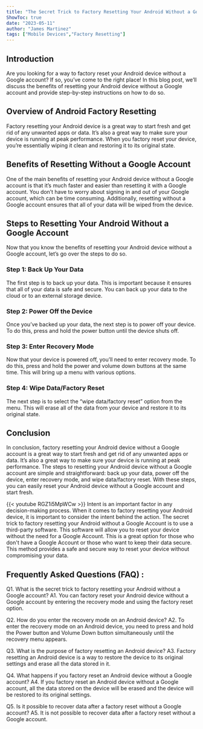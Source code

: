 ```yaml
---
title: "The Secret Trick to Factory Resetting Your Android Without a Google Account!"
ShowToc: true 
date: "2023-05-11"
author: "James Martinez" 
tags: ["Mobile Devices","Factory Resetting"]
---
```

## Introduction 

Are you looking for a way to factory reset your Android device without a Google account? If so, you’ve come to the right place! In this blog post, we’ll discuss the benefits of resetting your Android device without a Google account and provide step-by-step instructions on how to do so. 

## Overview of Android Factory Resetting 

Factory resetting your Android device is a great way to start fresh and get rid of any unwanted apps or data. It’s also a great way to make sure your device is running at peak performance. When you factory reset your device, you’re essentially wiping it clean and restoring it to its original state. 

## Benefits of Resetting Without a Google Account

One of the main benefits of resetting your Android device without a Google account is that it’s much faster and easier than resetting it with a Google account. You don’t have to worry about signing in and out of your Google account, which can be time consuming. Additionally, resetting without a Google account ensures that all of your data will be wiped from the device. 

## Steps to Resetting Your Android Without a Google Account 

Now that you know the benefits of resetting your Android device without a Google account, let’s go over the steps to do so. 

### Step 1: Back Up Your Data 

The first step is to back up your data. This is important because it ensures that all of your data is safe and secure. You can back up your data to the cloud or to an external storage device. 

### Step 2: Power Off the Device 

Once you’ve backed up your data, the next step is to power off your device. To do this, press and hold the power button until the device shuts off. 

### Step 3: Enter Recovery Mode 

Now that your device is powered off, you’ll need to enter recovery mode. To do this, press and hold the power and volume down buttons at the same time. This will bring up a menu with various options. 

### Step 4: Wipe Data/Factory Reset 

The next step is to select the “wipe data/factory reset” option from the menu. This will erase all of the data from your device and restore it to its original state. 

## Conclusion 

In conclusion, factory resetting your Android device without a Google account is a great way to start fresh and get rid of any unwanted apps or data. It’s also a great way to make sure your device is running at peak performance. The steps to resetting your Android device without a Google account are simple and straightforward: back up your data, power off the device, enter recovery mode, and wipe data/factory reset. With these steps, you can easily reset your Android device without a Google account and start fresh.

{{< youtube RGZ1i5MpWCw >}} 
Intent is an important factor in any decision-making process. When it comes to factory resetting your Android device, it is important to consider the intent behind the action. The secret trick to factory resetting your Android without a Google Account is to use a third-party software. This software will allow you to reset your device without the need for a Google Account. This is a great option for those who don't have a Google Account or those who want to keep their data secure. This method provides a safe and secure way to reset your device without compromising your data.

## Frequently Asked Questions (FAQ) :
Q1. What is the secret trick to factory resetting your Android without a Google account?
A1. You can factory reset your Android device without a Google account by entering the recovery mode and using the factory reset option.

Q2. How do you enter the recovery mode on an Android device?
A2. To enter the recovery mode on an Android device, you need to press and hold the Power button and Volume Down button simultaneously until the recovery menu appears.

Q3. What is the purpose of factory resetting an Android device?
A3. Factory resetting an Android device is a way to restore the device to its original settings and erase all the data stored in it.

Q4. What happens if you factory reset an Android device without a Google account?
A4. If you factory reset an Android device without a Google account, all the data stored on the device will be erased and the device will be restored to its original settings.

Q5. Is it possible to recover data after a factory reset without a Google account?
A5. It is not possible to recover data after a factory reset without a Google account.


